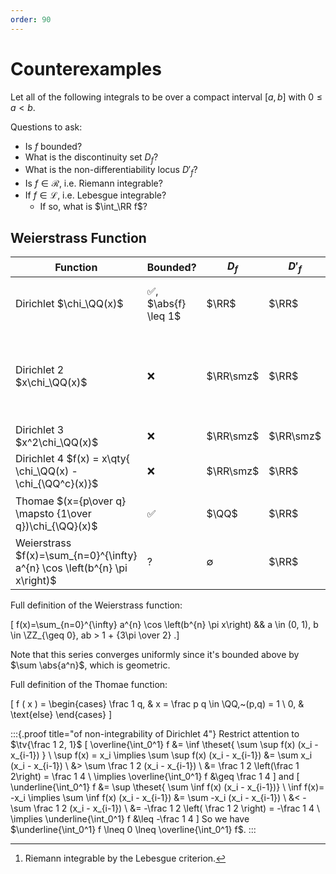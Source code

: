 ```yaml
---
order: 90
---
```


# Counterexamples

Let all of the following integrals to be over a compact interval $[a, b]$ with $0 \leq a < b$.

Questions to ask:

- Is $f$ bounded?
- What is the discontinuity set $D_f$? 
- What is the non-differentiability locus $D'_f$?
- Is $f \in \mathcal{R}$, i.e. Riemann integrable?
- If $f \in \mathcal{L}$, i.e. Lebesgue integrable? 
  - If so, what is $\int_\RR f$?

## Weierstrass Function

| Function                                                                   | Bounded?             | $D_f$       | $D'_f$    | $\mathcal{R}$?              | $\mathcal{L}$? |
| -------------------------------------------------------------------------- | -------------------- | ----------- | --------- | --------------------------- | -------------- |
| Dirichlet $\chi_\QQ(x)$                                                    | ✅, $\abs{f} \leq 1$ | $\RR$       | $\RR$     | ❌                          | ✅, $\int f=0$ |
| Dirichlet 2 $x\chi_\QQ(x)$                                                 | ❌                   | $\RR\smz$   | $\RR$     | ❌, $U(f) > 1/4 > 0 = L(f)$ | ?              |
| Dirichlet 3 $x^2\chi_\QQ(x)$                                               | ❌                   | $\RR\smz$   | $\RR\smz$ | ❌                          | ?              |
| Dirichlet 4 $f(x) = x\qty{ \chi_\QQ(x) - \chi_{\QQ^c}(x)}$                 | ❌                   | $\RR\smz$   | $\RR$     | ❌                          | ?              |
| Thomae $(x={p\over q} \mapsto {1\over q})\chi_{\QQ}(x)$                    | ✅                   | $\QQ$       | $\RR$     | ✅, $\int f = 0$[^1]        | ✅             |
| Weierstrass $f(x)=\sum_{n=0}^{\infty} a^{n} \cos \left(b^{n} \pi x\right)$ | ?                    | $\emptyset$ | $\RR$     | ?                           | ?              |

Full definition of the Weierstrass function:

\[
f(x)=\sum_{n=0}^{\infty} a^{n} \cos \left(b^{n} \pi x\right)
&&
a \in (0, 1), b \in \ZZ_{\geq 0}, ab > 1 + {3\pi \over 2}
.\]

Note that this series converges uniformly since it's bounded above by $\sum \abs{a^n}$, which is geometric.

Full definition of the Thomae function:

\[
f ( x ) = \begin{cases}
\frac 1 q, & x = \frac p q \in \QQ,~(p,q) = 1 \\
0, & \text{else}
\end{cases}
\]


[^1]: Riemann integrable by the Lebesgue criterion.

:::{.proof title="of non-integrability of Dirichlet 4"}
Restrict attention to $\tv{\frac 1 2, 1}$
\[
\overline{\int_0^1} f 
&= \inf \theset{ \sum \sup f(x) (x_i - x_{i-1}) } \\
\sup f(x) = x_i \implies 
\sum \sup f(x) (x_i - x_{i-1}) &= \sum x_i (x_i - x_{i-1}) \\
&> \sum \frac 1 2 (x_i - x_{i-1}) \\
&= \frac 1 2 \left(\frac 1 2\right) = \frac 1 4 \\
\implies \overline{\int_0^1} f &\geq \frac 1 4
\]
and 
\[
\underline{\int_0^1} f 
&= \sup \theset{ \sum \inf f(x) (x_i - x_{i-1})} \\
\inf f(x)= -x_i \implies 
\sum \inf f(x) (x_i - x_{i-1}) 
&= \sum -x_i (x_i - x_{i-1}) \\
&< -\sum \frac 1 2 (x_i - x_{i-1}) \\
&= -\frac 1 2 \left( \frac 1 2 \right) = -\frac 1 4 \\
\implies \underline{\int_0^1} f &\leq -\frac 1 4
\]
So we have $\underline{\int_0^1} f \lneq 0 \lneq \overline{\int_0^1} f$.
:::
